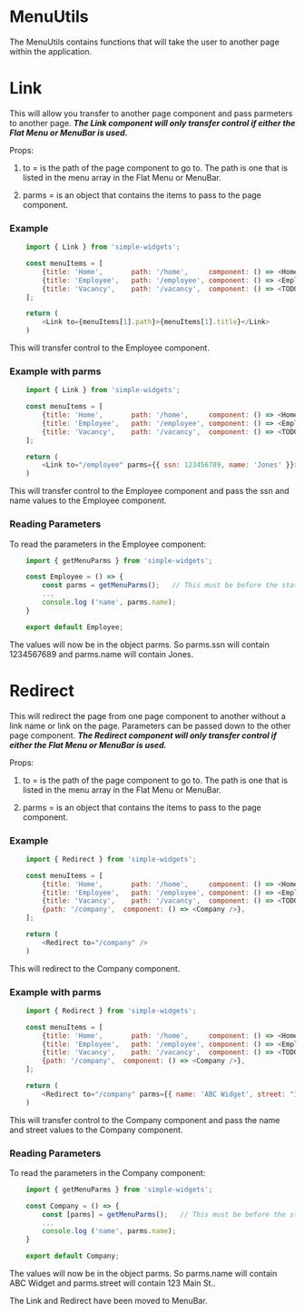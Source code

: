 # MenuUtils

The MenuUtils contains functions that will take the user to another page within the application.

# Link

This will allow you transfer to another page component and pass parmeters to another page.  ***The Link component will only transfer control if either the Flat Menu or MenuBar is used.***

Props:

1.  to = is the path of the page component to go to.  The path is one that is listed in the menu array in the Flat Menu or MenuBar.

2.  parms = is an object that contains the items to pass to the page component.

### Example
```js
    import { Link } from 'simple-widgets';

    const menuItems = [
        {title: 'Home',       path: '/home',     component: () => <Home />},
        {title: 'Employee',   path: '/employee', component: () => <Employee />},
        {title: 'Vacancy',    path: '/vacancy',  component: () => <TODO msg="Vacancy" />},
    ];

    return (
        <Link to={menuItems[1].path}>{menuItems[1].title}</Link>
    )
```

This will transfer control to the Employee component.

### Example with parms

```js
    import { Link } from 'simple-widgets';

    const menuItems = [
        {title: 'Home',       path: '/home',     component: () => <Home />},
        {title: 'Employee',   path: '/employee', component: () => <Employee />},
        {title: 'Vacancy',    path: '/vacancy',  component: () => <TODO msg="Vacancy" />},
    ];

    return (
        <Link to="/employee" parms={{ ssn: 123456789, name: 'Jones' }}>Employee</Link>
    )
```

This will transfer control to the Employee component and pass the ssn and name values to the Employee component.

### Reading Parameters

To read the parameters in the Employee component:

```js
    import { getMenuParms } from 'simple-widgets';

    const Employee = () => {
        const parms = getMenuParms();   // This must be before the state variables
        ...
        console.log ('name', parms.name);
    }

    export default Employee;
```

The values will now be in the object parms.  So parms.ssn will contain 1234567689 and parms.name will contain Jones.

# Redirect

This will redirect the page from one page component to another without a link name or link on the page.  Parameters can be passed down to the other page component.  ***The Redirect component will only transfer control if either the Flat Menu or MenuBar is used.***

Props:

1.  to = is the path of the page component to go to.  The path is one that is listed in the menu array in the Flat Menu or MenuBar.

2.  parms = is an object that contains the items to pass to the page component.

### Example
```js
    import { Redirect } from 'simple-widgets';

    const menuItems = [
        {title: 'Home',       path: '/home',     component: () => <Home />},
        {title: 'Employee',   path: '/employee', component: () => <Employee />},
        {title: 'Vacancy',    path: '/vacancy',  component: () => <TODO msg="Vacancy" />},
        {path: '/company',  component: () => <Company />},
    ];

    return (
        <Redirect to="/company" />
    )
```

This will redirect to the Company component.

### Example with parms

```js
    import { Redirect } from 'simple-widgets';

    const menuItems = [
        {title: 'Home',       path: '/home',     component: () => <Home />},
        {title: 'Employee',   path: '/employee', component: () => <Employee />},
        {title: 'Vacancy',    path: '/vacancy',  component: () => <TODO msg="Vacancy" />},
        {path: '/company',  component: () => <Company />},
    ];

    return (
        <Redirect to="/company" parms={{ name: 'ABC Widget', street: "123 Main St" }} />
    )
```

This will transfer control to the Company component and pass the name and street values to the Company component.

### Reading Parameters

To read the parameters in the Company component:

```js
    import { getMenuParms } from 'simple-widgets';

    const Company = () => {
        const [parms] = getMenuParms();   // This must be before the state variables
        ...
        console.log ('name', parms.name);
    }

    export default Company;
```

The values will now be in the object parms.  So parms.name will contain ABC Widget and parms.street will contain 123 Main St..

The Link and Redirect have been moved to MenuBar.
